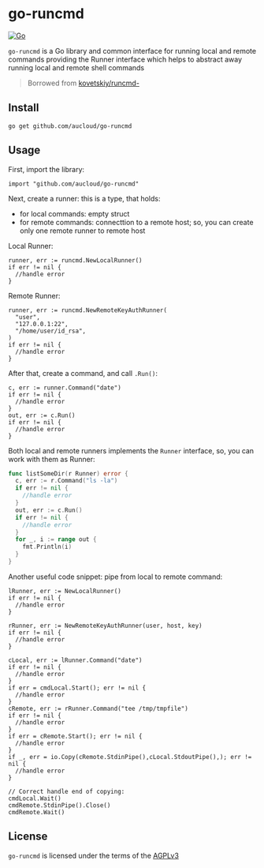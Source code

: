 # go-runcmd

[![Go](https://github.com/aucloud/go-runcmd/actions/workflows/go.yml/badge.svg)](https://github.com/aucloud/go-runcmd/actions/workflows/go.yml)

`go-runcmd` is a Go library and common interface for running local and remote commands providing the Runner interface which helps to abstract away running local and remote shell commands

> Borrowed from [kovetskiy/runcmd-](https://github.com/kovetskiy/runcmd-)

## Install

```#!console
go get github.com/aucloud/go-runcmd
```

## Usage

First, import the library:

```#!go
import "github.com/aucloud/go-runcmd"
```

Next, create a runner: this is a type, that holds:

- for local commands: empty struct
- for remote commands: connecttion to a remote host;
  so, you can create only one remote runner to remote host

Local Runner:

```#!go
runner, err := runcmd.NewLocalRunner()
if err != nil {
  //handle error
}
```

Remote Runner:

```#!go
runner, err := runcmd.NewRemoteKeyAuthRunner(
  "user",
  "127.0.0.1:22",
  "/home/user/id_rsa",
)
if err != nil {
  //handle error
}
```

After that, create a command, and call `.Run()`:

```#!go
c, err := runner.Command("date")
if err != nil {
  //handle error
}
out, err := c.Run()
if err != nil {
  //handle error
}
```

Both local and remote runners implements the `Runner` interface,
so, you can work with them as Runner:

```go
func listSomeDir(r Runner) error {
  c, err := r.Command("ls -la")
  if err != nil {
    //handle error
  }
  out, err := c.Run()
  if err != nil {
    //handle error
  }
  for _, i := range out {
    fmt.Println(i)
  }
}
```

Another useful code snippet: pipe from local to remote command:

```#!go
lRunner, err := NewLocalRunner()
if err != nil {
  //handle error
}

rRunner, err := NewRemoteKeyAuthRunner(user, host, key)
if err != nil {
  //handle error
}

cLocal, err := lRunner.Command("date")
if err != nil {
  //handle error
}
if err = cmdLocal.Start(); err != nil {
  //handle error
}
cRemote, err := rRunner.Command("tee /tmp/tmpfile")
if err != nil {
  //handle error
}
if err = cRemote.Start(); err != nil {
  //handle error
}
if _, err = io.Copy(cRemote.StdinPipe(),cLocal.StdoutPipe(),); err != nil {
  //handle error
}

// Correct handle end of copying:
cmdLocal.Wait()
cmdRemote.StdinPipe().Close()
cmdRemote.Wait()
```

## License

`go-runcmd` is licensed under the terms of the [AGPLv3](/LICENSE)
